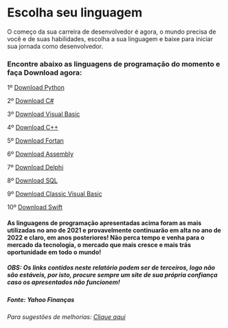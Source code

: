 # Escolha seu linguagem
O começo da sua carreira de desenvolvedor é agora, o mundo precisa de você e de suas habilidades, escolha a sua linguagem e baixe para iniciar sua jornada como desenvolvedor.

### Encontre abaixo as linguagens de programação do momento e faça Download agora:

1º [Download Python](https://www.python.org/downloads/)

2º [Download C#](https://www.microsoft.com/pt-br/p/csharp/9n4w6bhc0hml#activetab=pivot:overviewtab)

3º [Download Visual Basic](https://microsoft-visual-basic.softonic.com.br/)

4º [Download C++](https://pt.vessoft.com/software/windows/download/microsoftvc)

5º [Download Fortan](https://simply-fortran.en.softonic.com/)

6º [Download Assembly](https://pt.dll-files.com/assembly-csharp.dll.html)

7º [Download Delphi](https://codegear-delphi.softonic.com.br/)

8º [Download SQL](https://www.microsoft.com/pt-br/sql-server/sql-server-downloads)

9º [Download Classic Visual Basic](https://visualstudio.microsoft.com/pt-br/vs/older-downloads/)

10º [Download Swift](https://www.swift.org/download/)

#### As linguagens de programação apresentadas acima foram as mais utilizadas no ano de 2021 e provavelmente continuarão em alta no ano de 2022 e claro, em anos posteriores! Não perca tempo e venha para o mercado da tecnologia, o mercado que mais cresce e mais trás oportunidade em todo o mundo!

##### OBS: Os links contidos neste relatório podem ser de terceiros, logo não são estáveis, por isto, procure sempre um site de sua própria confiança caso os apresentados não funcionem!

#####                                                                                                                                                      

#####                                                                                                                                                      Fonte: Yahoo Finanças



###### Para sugestões de melhorias: [Clique aqui](https://www.linkedin.com/in/amadeu-ferreira1/)



​                                           

​                

